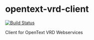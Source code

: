 opentext-vrd-client
===================

[![Build Status](https://travis-ci.org/alexwibowo/opentext-vrd-client.svg?branch=master)](https://travis-ci.org/alexwibowo/opentext-vrd-client)

Client for OpenText VRD Webservices
